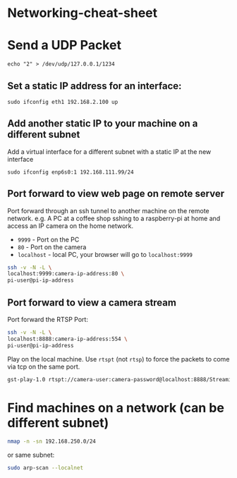 # Networking-cheat-sheet


# Send a UDP Packet

```
echo "2" > /dev/udp/127.0.0.1/1234
```

## Set a static IP address for an interface:

```
sudo ifconfig eth1 192.168.2.100 up
```

## Add another static IP to your machine on a different subnet
Add a virtual interface for a different subnet with a static IP at the new interface

```
sudo ifconfig enp6s0:1 192.168.111.99/24
```

## Port forward to view web page on remote server
Port forward through an ssh tunnel to another machine on the remote network. e.g. A PC at a coffee shop sshing to a raspberry-pi at home and access an IP camera on the home network.

* `9999` - Port on the PC
* `80` - Port on the camera
* `localhost` - local PC, your browser will go to `localhost:9999`

```bash
ssh -v -N -L \
localhost:9999:camera-ip-address:80 \
pi-user@pi-ip-address
```

## Port forward to view a camera stream

Port forward the RTSP Port:
```bash
ssh -v -N -L \
localhost:8888:camera-ip-address:554 \
pi-user@pi-ip-address
```

Play on the local machine. Use `rtspt` (not `rtsp`) to force the packets to come via tcp on the same port.

```bash
gst-play-1.0 rtspt://camera-user:camera-password@localhost:8888/Streaming/Channels/102
```


# Find machines on a network (can be different subnet)

```bash
nmap -n -sn 192.168.250.0/24
```
or same subnet:

```bash
sudo arp-scan --localnet
```
